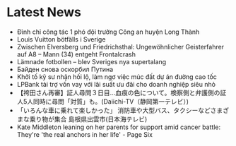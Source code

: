 # Latest News
-  Đình chỉ công tác 1 phó đội trưởng Công an huyện Long Thành
-  Louis Vuitton bötfälls i Sverige
-  Zwischen Elversberg und Friedrichsthal: Ungewöhnlicher Geisterfahrer auf A8 – Mann (34) entgeht Frontalcrash
-  Lämnade fotbollen – blev Sveriges nya supertalang
-  Байден снова оскорбил Путина
-  Khởi tố kỹ sư nhận hối lộ, làm ngơ việc múc đất dự án đường cao tốc
-  LPBank tài trợ vốn vay với lãi suất ưu đãi cho doanh nghiệp siêu nhỏ
-  【袴田さん再審】証人尋問３日目…血痕の色について。検察側と弁護側の証人5人同時に尋問「対質」も。(Daiichi-TV（静岡第一テレビ）)
-  「いろんな車に乗れて楽しかった」 消防車や大型バス、タクシーなどさまざまな乗り物が集合 島根県出雲市(日本海テレビ)
-  Kate Middleton leaning on her parents for support amid cancer battle: They're 'the real anchors in her life' - Page Six

